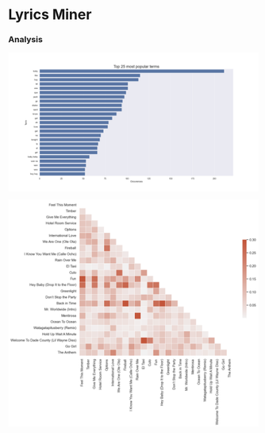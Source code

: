 # Lyrics Miner

### Analysis

![alt text](https://github.com/maksmanikowski/lyrics_miner/blob/main/popularity.png)

![alt text](https://github.com/maksmanikowski/lyrics_miner/blob/main/heatmap.png)
